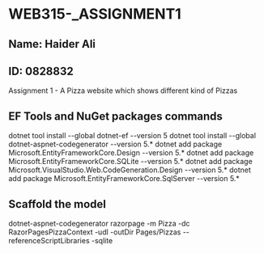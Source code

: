 # WEB315-_ASSIGNMENT1
## Name: Haider Ali
## ID: 0828832
Assignment 1 - A Pizza website which shows different kind of Pizzas

 ## EF Tools and NuGet packages commands
 dotnet tool install --global dotnet-ef --version 5
 dotnet tool install --global dotnet-aspnet-codegenerator --version 5.*
 dotnet add package Microsoft.EntityFrameworkCore.Design --version 5.*
 dotnet add package Microsoft.EntityFrameworkCore.SQLite --version 5.*
 dotnet add package Microsoft.VisualStudio.Web.CodeGeneration.Design --version 5.*
 dotnet add package Microsoft.EntityFrameworkCore.SqlServer --version 5.*

 ## Scaffold the model
 dotnet-aspnet-codegenerator razorpage -m Pizza -dc RazorPagesPizzaContext -udl -outDir Pages/Pizzas --referenceScriptLibraries -sqlite